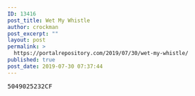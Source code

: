 ```yaml
---
ID: 13416
post_title: Wet My Whistle
author: crockman
post_excerpt: ""
layout: post
permalink: >
  https://portalrepository.com/2019/07/30/wet-my-whistle/
published: true
post_date: 2019-07-30 07:37:44
---
```

<pre>5049025232CF</pre>